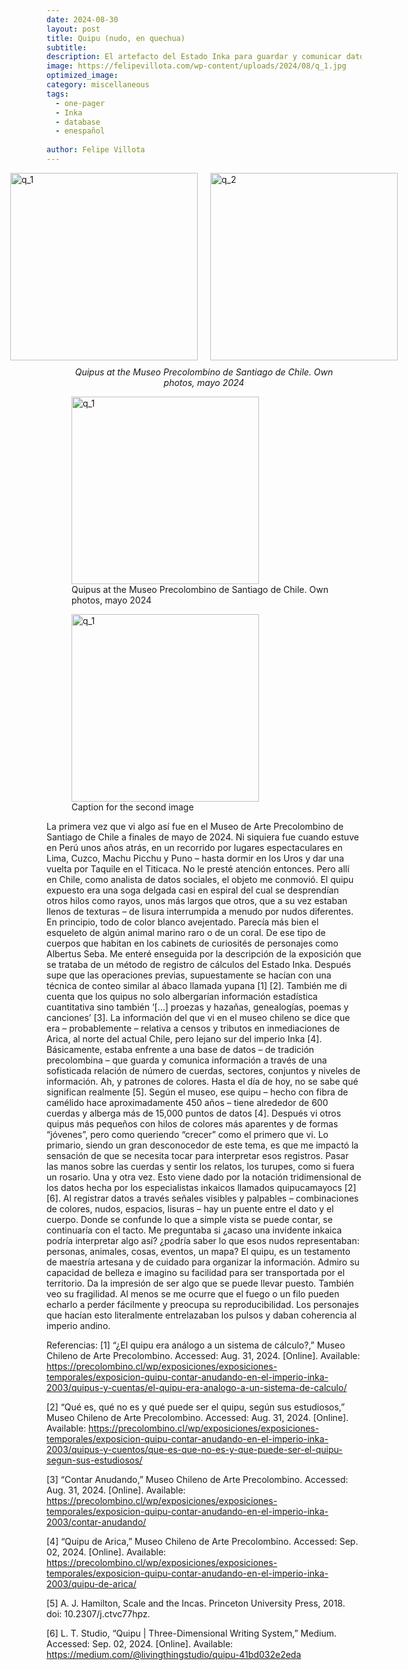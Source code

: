 ```yaml
---
date: 2024-08-30
layout: post
title: Quipu (nudo, en quechua) 
subtitle: 
description: El artefacto del Estado Inka para guardar y comunicar datos.
image: https://felipevillota.com/wp-content/uploads/2024/08/q_1.jpg
optimized_image: 
category: miscellaneous
tags:
  - one-pager
  - Inka
  - database
  - enespañol 
 
author: Felipe Villota 
---
```


<style>
  .image-row {
    display: flex;
    justify-content: center;
    align-items: center;
  }
  .image-row img {
    margin: 0 10px;
  }
  .caption {
    text-align: center;
    margin-top: 10px;
    font-style: italic;
  }
</style>

<figure>
  <div class="image-row">
    <img src="https://felipevillota.com/wp-content/uploads/2024/08/q_1.jpg" alt="q_1" border="0" width="300">
    <img src="https://felipevillota.com/wp-content/uploads/2024/08/q_2.jpg" alt="q_2" border="0" width="300">
  </div>
  <figcaption class="caption">Quipus at the Museo Precolombino de Santiago de Chile. Own photos, mayo 2024</figcaption>
</figure>

<figure>
  <img src="https://felipevillota.com/wp-content/uploads/2024/08/q_1.jpg" alt="q_1" border="0" width="300">
  <figcaption> Quipus at the Museo Precolombino de Santiago de Chile. Own photos, mayo 2024</figcaption>
</figure>

<figure>
  <img src="https://felipevillota.com/wp-content/uploads/2024/08/q_2.jpg" alt="q_1" border="0" width="300">
  <figcaption>Caption for the second image</figcaption>
</figure>



La primera vez que vi algo así fue en el Museo de Arte Precolombino de Santiago de Chile a finales de mayo de 2024. Ni siquiera fue cuando estuve en Perú unos años atrás, en un recorrido por lugares espectaculares en Lima, Cuzco, Machu Picchu y Puno – hasta dormir en los Uros y dar una vuelta por Taquile en el Titicaca. No le presté atención entonces. Pero allí en Chile, como analista de datos sociales, el objeto me conmovió. El quipu expuesto era una soga delgada casi en espiral del cual se desprendían otros hilos como rayos, unos más largos que otros, que a su vez estaban llenos de texturas – de lisura interrumpida a menudo por nudos diferentes. En principio, todo de color blanco avejentado. Parecía más bien el esqueleto de algún animal marino raro o de un coral. De ese tipo de cuerpos que habitan en los cabinets de curiosités de personajes como Albertus Seba. 
Me enteré enseguida por la descripción de la exposición que se trataba de un método de registro de cálculos del Estado Inka. Después supe que las operaciones previas, supuestamente se hacían con una técnica de conteo similar al ábaco llamada yupana [1] [2]. También me di cuenta que los quipus no solo albergarían información estadística cuantitativa sino también ‘[…] proezas y hazañas, genealogías, poemas y canciones’ [3]. La información del que vi en el museo chileno se dice que era – probablemente – relativa a censos y tributos en inmediaciones de Arica, al norte del actual Chile, pero lejano sur del imperio Inka [4]. Básicamente, estaba enfrente a una base de datos – de tradición precolombina – que guarda y comunica información a través de una sofisticada relación de número de cuerdas, sectores, conjuntos y niveles de información. Ah, y patrones de colores. Hasta el día de hoy, no se sabe qué significan realmente [5]. Según el museo, ese quipu – hecho con fibra de camélido hace aproximadamente 450 años – tiene alrededor de 600 cuerdas y alberga más de 15,000 puntos de datos [4]. Después vi otros quipus más pequeños con hilos de colores más aparentes y de formas “jóvenes”, pero como queriendo “crecer” como el primero que vi.
Lo primario, siendo un gran desconocedor de este tema, es que me impactó la sensación de que se necesita tocar para interpretar esos registros. Pasar las manos sobre las cuerdas y sentir los relatos, los turupes, como si fuera un rosario. Una y otra vez. Esto viene dado por la notación tridimensional de los datos hecha por los especialistas inkaicos llamados quipucamayocs [2] [6]. Al registrar datos a través señales visibles y palpables – combinaciones de colores, nudos, espacios, lisuras – hay un puente entre el dato y el cuerpo. Donde se confunde lo que a simple vista se puede contar, se continuaría con el tacto. Me preguntaba si ¿acaso una invidente inkaica podría interpretar algo así? ¿podría saber lo que esos nudos representaban: personas, animales, cosas, eventos, un mapa? 
El quipu, es un testamento de maestría artesana y de cuidado para organizar la información. Admiro su capacidad de belleza e imagino su facilidad para ser transportada por el territorio. Da la impresión de ser algo que se puede llevar puesto. También veo su fragilidad. Al menos se me ocurre que el fuego o un filo pueden echarlo a perder fácilmente y preocupa su reproducibilidad. Los personajes que hacían esto literalmente entrelazaban los pulsos y daban coherencia al imperio andino. 

Referencias: 
 [1]	“¿El quipu era análogo a un sistema de cálculo?,” Museo Chileno de Arte Precolombino. Accessed: Aug. 31, 2024. 
 [Online]. Available: https://precolombino.cl/wp/exposiciones/exposiciones-temporales/exposicion-quipu-contar-anudando-en-el-imperio-inka-2003/quipus-y-cuentas/el-quipu-era-analogo-a-un-sistema-de-calculo/

[2]	“Qué es, qué no es y qué puede ser el quipu, según sus estudiosos,” Museo Chileno de Arte Precolombino. Accessed: Aug. 31, 2024. 
[Online]. Available: https://precolombino.cl/wp/exposiciones/exposiciones-temporales/exposicion-quipu-contar-anudando-en-el-imperio-inka-2003/quipus-y-cuentos/que-es-que-no-es-y-que-puede-ser-el-quipu-segun-sus-estudiosos/

[3]	“Contar Anudando,” Museo Chileno de Arte Precolombino. Accessed: Aug. 31, 2024. 
[Online]. Available: https://precolombino.cl/wp/exposiciones/exposiciones-temporales/exposicion-quipu-contar-anudando-en-el-imperio-inka-2003/contar-anudando/

[4]	“Quipu de Arica,” Museo Chileno de Arte Precolombino. Accessed: Sep. 02, 2024. 
[Online]. Available: https://precolombino.cl/wp/exposiciones/exposiciones-temporales/exposicion-quipu-contar-anudando-en-el-imperio-inka-2003/quipu-de-arica/

[5]	A. J. Hamilton, Scale and the Incas. Princeton University Press, 2018. doi: 10.2307/j.ctvc77hpz.

[6]	L. T. Studio, “Quipu | Three-Dimensional Writing System,” Medium. Accessed: Sep. 02, 2024. [Online]. Available: https://medium.com/@livingthingstudio/quipu-41bd032e2eda


